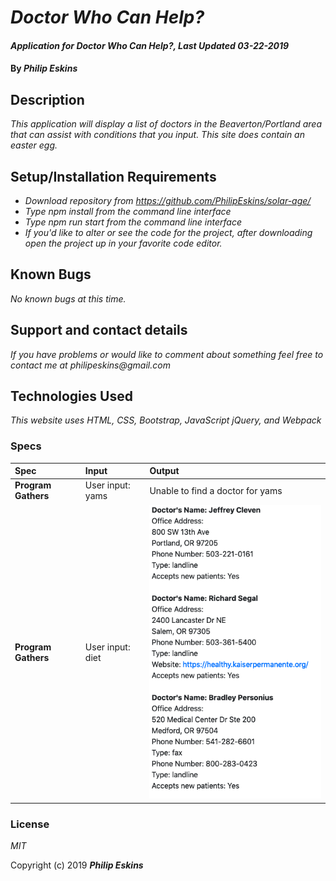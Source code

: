 # _Doctor Who Can Help?_

#### _Application for Doctor Who Can Help?, Last Updated 03-22-2019_

#### By _**Philip Eskins**_

## Description

_This application will display a list of doctors in the Beaverton/Portland area that can assist with conditions that you input. This site does contain an easter egg._

## Setup/Installation Requirements

* _Download repository from https://github.com/PhilipEskins/solar-age/_
* _Type npm install from the command line interface_
* _Type npm run start from the command line interface_
* _If you'd like to alter or see the code for the project, after downloading open the project up in your favorite code editor._

## Known Bugs

_No known bugs at this time._

## Support and contact details

_If you have problems or would like to comment about something feel free to contact me at philipeskins@gmail.com_

## Technologies Used

_This website uses HTML, CSS, Bootstrap, JavaScript jQuery, and Webpack_

### Specs
| Spec | Input | Output |
| :--------------- | :--------------- | :---------------  |
| **Program Gathers** | User input: yams | Unable to find a doctor for yams |
| **Program Gathers** | User input: diet | ![Alt text](src/assets/img/spec-screen.png?raw=true "Sample output") |

### License

*MIT*

Copyright (c) 2019 **_Philip Eskins_**
